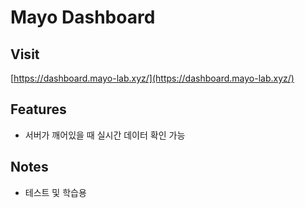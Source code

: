 # Mayo Dashboard

## Visit
[https://dashboard.mayo-lab.xyz/](https://dashboard.mayo-lab.xyz/)

## Features
- 서버가 깨어있을 때 실시간 데이터 확인 가능

## Notes
- 테스트 및 학습용
